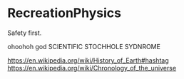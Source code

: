 # RecreationPhysics

Safety first.


ohoohoh god SCIENTIFIC STOCHHOLE SYDNROME 

<https://en.wikipedia.org/wiki/History_of_Earth#hashtag>
<https://en.wikipedia.org/wiki/Chronology_of_the_universe>

